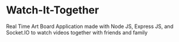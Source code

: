 # Watch-It-Together
Real Time Art Board Application made with Node JS, Express JS, and Socket.IO to watch videos together with friends and family
